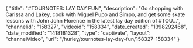 {
    "title": "#TOURNOTES: LAY DAY FUN",
    "description": "Go shopping with Carissa and Lakey, cook with Miguel Pupo and Simpo, and get some skate lessons with John John Florence in the latest lay day edition of #TOU...",
    "channelid": "158327",
    "videoid": "158334",
    "date_created": "1398292468",
    "date_modified": "1418181328",
    "type": "captivate",
    "layout": "channelVideo",
    "url": "\/hurley\/tournotes-lay-day-fun\/158327-158334"
}